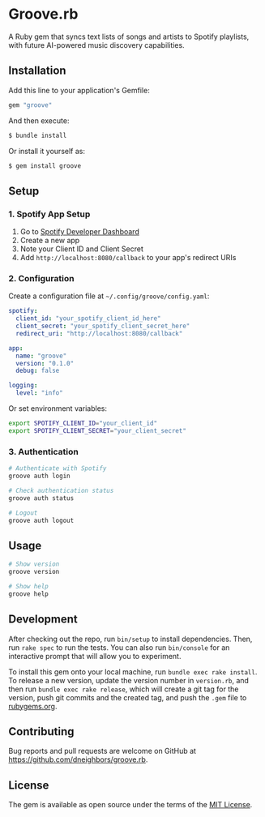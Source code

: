 # Groove.rb

A Ruby gem that syncs text lists of songs and artists to Spotify playlists, with future AI-powered music discovery capabilities.

## Installation

Add this line to your application's Gemfile:

```ruby
gem "groove"
```

And then execute:

```bash
$ bundle install
```

Or install it yourself as:

```bash
$ gem install groove
```

## Setup

### 1. Spotify App Setup

1. Go to [Spotify Developer Dashboard](https://developer.spotify.com/dashboard)
2. Create a new app
3. Note your Client ID and Client Secret
4. Add `http://localhost:8080/callback` to your app's redirect URIs

### 2. Configuration

Create a configuration file at `~/.config/groove/config.yaml`:

```yaml
spotify:
  client_id: "your_spotify_client_id_here"
  client_secret: "your_spotify_client_secret_here"
  redirect_uri: "http://localhost:8080/callback"

app:
  name: "groove"
  version: "0.1.0"
  debug: false

logging:
  level: "info"
```

Or set environment variables:

```bash
export SPOTIFY_CLIENT_ID="your_client_id"
export SPOTIFY_CLIENT_SECRET="your_client_secret"
```

### 3. Authentication

```bash
# Authenticate with Spotify
groove auth login

# Check authentication status
groove auth status

# Logout
groove auth logout
```

## Usage

```bash
# Show version
groove version

# Show help
groove help
```

## Development

After checking out the repo, run `bin/setup` to install dependencies. Then, run `rake spec` to run the tests. You can also run `bin/console` for an interactive prompt that will allow you to experiment.

To install this gem onto your local machine, run `bundle exec rake install`. To release a new version, update the version number in `version.rb`, and then run `bundle exec rake release`, which will create a git tag for the version, push git commits and the created tag, and push the `.gem` file to [rubygems.org](https://rubygems.org).

## Contributing

Bug reports and pull requests are welcome on GitHub at https://github.com/dneighbors/groove.rb.

## License

The gem is available as open source under the terms of the [MIT License](https://opensource.org/licenses/MIT).